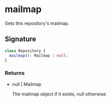 # mailmap

Gets this repository's mailmap.

## Signature

```ts
class Repository {
  mailmap(): Mailmap | null;
}
```

### Returns

<ul class="param-ul">
  <li class="param-li param-li-root">
    <span class="param-type">null | Mailmap</span>
    <br>
    <p class="param-description">The mailmap object if it exists, null otherwise</p>
  </li>
</ul>